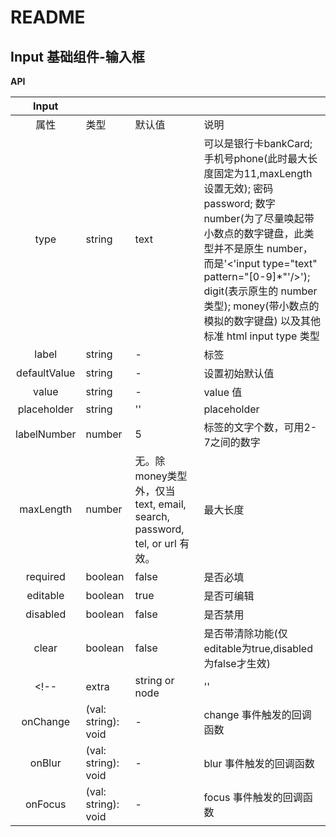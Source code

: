 # README
## Input 基础组件-输入框
**API**

| Input |  |  |  |
| :---: | --- | --- | --- |
| 属性 | 类型 | 默认值 | 说明 |
| type | string | text | 可以是银行卡bankCard; 手机号phone(此时最大长度固定为11,maxLength设置无效); 密码password; 数字number(为了尽量唤起带小数点的数字键盘，此类型并不是原生 number，而是'<'input type="text" pattern="[0-9]*"'/>'); digit(表示原生的 number 类型); money(带小数点的模拟的数字键盘) 以及其他标准 html input type 类型 |
| label | string | - |  标签 |
| defaultValue | string | - |  设置初始默认值 |
| value | string | - |  value 值|
| placeholder | string | '' |  placeholder |
| labelNumber | number | 5 | 标签的文字个数，可用2-7之间的数字 |
| maxLength |	number | 无。除money类型外，仅当text, email, search, password, tel, or url 有效。| 最大长度 |
| required | boolean | false | 是否必填 |
| editable | boolean | true | 是否可编辑 |
| disabled | boolean | false | 是否禁用 |
| clear | boolean | false | 是否带清除功能(仅editable为true,disabled为false才生效) |
<!-- | extra	| string or node | '' | 右边注释 | -->
| onChange | (val: string): void | - | change 事件触发的回调函数 |
| onBlur | (val: string): void | - | blur 事件触发的回调函数 |	
| onFocus |	(val: string): void	| - | focus 事件触发的回调函数 |